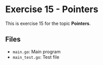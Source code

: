 # Exercise 15 - Pointers

This is exercise 15 for the topic **Pointers**.

## Files
- `main.go`: Main program
- `main_test.go`: Test file
